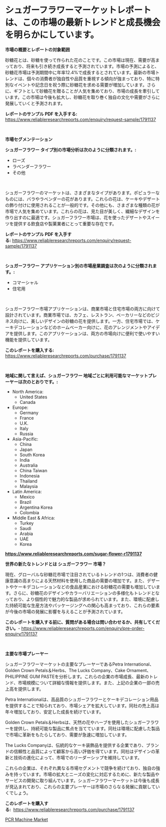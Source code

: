 <p><h1>シュガーフラワーマーケットレポートは、この市場の最新トレンドと成長機会を明らかにしています。</h1></p><p><strong>市場の概要とレポートの対象範囲</strong></p>
<p><p>砂糖花とは、砂糖を使って作られた花のことです。この市場は現在、需要が高まっており、将来も引き続き成長すると予測されています。市場の予測によると、砂糖花市場は予測期間中に年率12.4%で成長するとされています。最新の市場トレンドは、個々の消費者が独自性や品質を重視する傾向が強まっており、特に特別なイベントや記念日を祝う際に砂糖花を求める需要が増加しています。さらに、ギフトとして砂糖花を贈ることが人気を集めており、市場の成長を牽引しています。この市場は今後も拡大し、砂糖花を取り巻く独自の文化や需要がさらに発展していくと予測されます。</p></p>
<p><strong>レポートのサンプル PDF を入手する:</strong> <a href="https://www.reliableresearchreports.com/enquiry/request-sample/1791137">https://www.reliableresearchreports.com/enquiry/request-sample/1791137</a></p>
<p>&nbsp;</p>
<p><strong>市場セグメンテーション</strong></p>
<p><strong>シュガーフラワー タイプ別の市場分析は次のように分類されます。:</strong></p>
<p><ul><li>ローズ</li><li>ラベンダーフラワー</li><li>その他</li></ul></p>
<p>&nbsp;</p>
<p><p>シュガーフラワーのマーケットは、さまざまなタイプがあります。ポピュラーなものには、バラやラベンダーの花があります。これらの花は、ケーキやデザートの飾り付けに使用されることが一般的です。その他にも、さまざまな種類の花が市場で人気を集めています。これらの花は、見た目が美しく、繊細なデザインを作り出すのに最適です。シュガーフラワー市場は、花を使ったデザートやスイーツを提供する飲食店や製菓業者にとって重要な存在です。</p></p>
<p><strong>レポートのサンプル PDF を入手する:</strong>&nbsp;<a href="https://www.reliableresearchreports.com/enquiry/request-sample/1791137">https://www.reliableresearchreports.com/enquiry/request-sample/1791137</a></p>
<p>&nbsp;</p>
<p><strong> シュガーフラワー アプリケーション別の市場産業調査は次のように分類されます。:</strong></p>
<p><ul><li>コマーシャル</li><li>住宅用</li></ul></p>
<p>&nbsp;</p>
<p><p>シュガーフラワー市場アプリケーションは、商業市場と住宅市場の両方に向けて設計されています。商業市場では、カフェ、レストラン、ベーカリーなどのビジネス向けに、美しいデザインの砂糖の花を提供します。一方、住宅市場では、ケーキデコレーションなどのホームベーカー向けに、花のアレンジメントやアイデアを提供します。このアプリケーションは、両方の市場向けに便利で使いやすい機能を提供しています。</p></p>
<p><strong>このレポートを購入する:</strong>&nbsp; <a href="https://www.reliableresearchreports.com/purchase/1791137">https://www.reliableresearchreports.com/purchase/1791137</a></p>
<p>&nbsp;</p>
<p><strong>地域に関して言えば、シュガーフラワー 地域ごとに利用可能なマーケットプレーヤーは次のとおりです。:</strong></p>
<p><ul>
    <li>
        North America:
        <ul>
            <li>United States</li>
            <li>Canada</li>
        </ul>
    </li>
    <li>
        Europe:
        <ul>
            <li>Germany</li>
            <li>France</li>
            <li>U.K.</li>
            <li>Italy</li>
            <li>Russia</li>
        </ul>
    </li>
    <li>
        Asia-Pacific:
        <ul>
            <li>China</li>
            <li>Japan</li>
            <li>South Korea</li>
            <li>India</li>
            <li>Australia</li>
            <li>China Taiwan</li>
            <li>Indonesia</li>
            <li>Thailand</li>
            <li>Malaysia</li>
        </ul>
    </li>
    <li>
        Latin America:
        <ul>
            <li>Mexico</li>
            <li>Brazil</li>
            <li>Argentina Korea</li>
            <li>Colombia</li>
        </ul>
    </li>
    <li>
        Middle East & Africa:
        <ul>
            <li>Turkey</li>
            <li>Saudi</li>
            <li>Arabia</li>
            <li>UAE</li>
            <li>Korea</li>
        </ul>
    </li>
    </ul></p>
<p><strong><a href="https://www.reliableresearchreports.com/sugar-flower-r1791137">https://www.reliableresearchreports.com/sugar-flower-r1791137</a></strong>&nbsp;</p>
<p><strong>世界の新たなトレンドとは シュガーフラワー 市場？</strong></p>
<p><p>現在、グローバルな砂糖花市場で注目されているトレンドの1つは、消費者の健康意識の高まりによる天然材料を使用した商品の需要の増加です。また、デザートやケーキデコレーションなどの食品産業における砂糖花の需要も増加しています。さらに、砂糖花のデザインやカラーバリエーションの多様化もトレンドとなっており、より個性的で魅力的な製品が求められています。また、環境に配慮した持続可能な生産方法やパッケージングへの関心も高まっており、これらの要素が今後の市場の発展に影響を与えることが予測されています。</p></p>
<p><strong>このレポートを購入する前に、質問がある場合は問い合わせるか、共有してください。</strong>- <a href="https://www.reliableresearchreports.com/enquiry/pre-order-enquiry/1791137">https://www.reliableresearchreports.com/enquiry/pre-order-enquiry/1791137</a></p>
<p>&nbsp;</p>
<p><strong>主要な市場プレーヤー</strong></p>
<p><p>シュガーフラワーマーケットの主要なプレーヤーであるPetra International、Golden Crown Petals＆Herbs、The Lucks Company、Cake Ornament、PHILIPPINE GUM PASTEを分析します。これらの企業の市場成長、最新のトレンド、市場規模について詳細な情報を提供します。また、上記の企業の一部の売上高を提供します。</p><p>Petra Internationalは、高品質のシュガーフラワーとケーキデコレーション用品を提供することで知られており、市場シェアを拡大しています。同社の売上高は年々増加しており、安定した成長を続けています。</p><p>Golden Crown Petals＆Herbsは、天然の花やハーブを使用したシュガーフラワーを提供し、持続可能な製品に焦点を当てています。同社は環境に配慮した製品で市場に革新をもたらしており、需要が急速に増加しています。</p><p>The Lucks Companyは、伝統的なケーキ装飾品を提供する企業であり、ブランドの信頼性と品質によって顧客から高い評価を得ています。同社はデザインの革新と技術の進化によって、市場でのリーダーシップを維持しています。</p><p>これらの企業は、それぞれ異なる市場セグメントで競争を続けており、独自の強みを持っています。市場の拡大とニーズの変化に対応するために、新たな製品やサービスの開発に取り組んでいます。シュガーフラワーマーケットは今後も成長が見込まれており、これらの主要プレーヤーは市場のさらなる発展に貢献していくでしょう。</p></p>
<p><strong>このレポートを購入する:</strong>&nbsp;&nbsp;<a href="https://www.reliableresearchreports.com/purchase/1791137">https://www.reliableresearchreports.com/purchase/1791137</a></p>
<p><p><a href="https://automatic-knee-4c7.notion.site/PCR-Machine-Market-Size-Growth-Outlook-from-2024-to-2031-projecting-at-Market-s-Trends-Analysis-by-bfbcf2115b254646bdbaaaaaa3d106fe">PCR Machine Market</a></p></p>